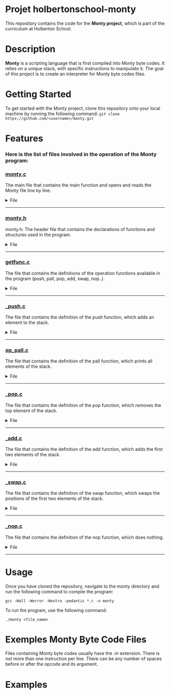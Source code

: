# Projet holbertonschool-monty

This repository contains the code for the **Monty project**, which is part of the curriculum at Holberton School.

# Description

**Monty** is a scripting language that is first compiled into Monty byte codes. It relies on a unique stack, with specific instructions to manipulate it. The goal of this project is to create an interpreter for Monty byte codes files.

# Getting Started

To get started with the Monty project, clone this repository onto your local machine by running the following command:
`git clone https://github.com/<username>/monty.git`


# Features 
### Here is the list of files involved in the operation of the Monty program:

### [monty.c](https://github.com/ananas122/holbertonschool-monty/blob/main/monty.c) 
The main file that contains the main function and opens and reads the Monty file line by line.
<details>
<summary>File</summary>

```c
```
</details>

--------------------

### [monty.h](https://github.com/ananas122/holbertonschool-monty/blob/main/monty.h) 
monty.h: The header file that contains the declarations of functions and structures used in the program.
<details>
<summary>File</summary>

```c
```
</details>

--------------------

### [getfunc.c](https://github.com/ananas122/holbertonschool-monty/blob/main/getfunc.c) 
The file that contains the definitions of the operation functions available in the program (push, pall, pop, add, swap, nop..).
<details>
<summary>File</summary>

```c
```
</details>

--------------------

### [_push.c](https://github.com/ananas122/holbertonschool-monty/blob/main/_push.c) 
 The file that contains the definition of the push function, which adds an element to the stack.
 <details>
<summary>File</summary>

```c
```
</details>

--------------------

### [op_pall.c](https://github.com/ananas122/holbertonschool-monty/blob/main/op_pall.c)
The file that contains the definition of the pall function, which prints all elements of the stack.
 <details>
<summary>File</summary>

```c
```
</details>

--------------------

### [_pop.c](https://github.com/ananas122/holbertonschool-monty/blob/main/_pop.c)
The file that contains the definition of the pop function, which removes the top element of the stack.
 <details>
<summary>File</summary>

```c
```
</details>

--------------------

### [_add.c](https://github.com/ananas122/holbertonschool-monty/blob/main/_add.c)
The file that contains the definition of the add function, which adds the first two elements of the stack.
 <details>
<summary>File</summary>

```c
```
</details>

--------------------

### [_swap.c](https://github.com/ananas122/holbertonschool-monty/blob/main/_swap.c)
The file that contains the definition of the swap function, which swaps the positions of the first two elements of the stack.
<details>
<summary>File</summary>

```c
```
</details>

--------------------

### [_nop.c](https://github.com/ananas122/holbertonschool-monty/blob/main/_nop.c)
The file that contains the definition of the nop function, which does nothing.
<details>
<summary>File</summary>

```c
```
</details>

--------------------


# Usage

Once you have cloned the repository, navigate to the monty directory and run the following command to compile the program:

`gcc -Wall -Werror -Wextra -pedantic *.c -o monty`

To run the program, use the following command:

`./monty <file_name>`



# Exemples Monty Byte Code Files

Files containing Monty byte codes usually have the .m extension. There is not more than one instruction per line. There can be any number of spaces before or after the opcode and its argument.



# Examples


